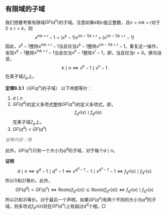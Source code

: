 ## 有限域的子域
我们想要考察有限域$GF(q^n)$的子域。注意如果$k$和$n$是正整数，且$n=mk+r$对于$0\leq r<k$，则
$$x^{mk+r}-1=(x^k-1)x^{(m-1)k+r}+(x^{(m-1)k+r}-1)$$
因此，$x^k-1$整除$x^{mk+r}-1$当且仅当$x^k-1$整除$x^{(m-1)k+r}-1$。重复这一操作，发现$x^k-1$整除$x^{mk+r}-1$当且仅当$x^k-1$整除$x^r-1$，即，当且仅当$r=0$。换句话说，
$$k\mid n\Leftrightarrow x^k-1\mid x^n-1$$
在素子域$\mathbb{Z}_p$上。

**定理9.3.1**（$GF(q^n)$的子域） 以下命题等价：
1) $d\mid n$
2) $GF(q^d)$的定义多项式整除$GF(q^n)$的定义多项式，即，
    $$f_{q^d}(x)\mid f_{q^d}(x)$$
    在素子域$\mathbb{Z}_p$上。
3) $GF(q^d)<GF(q^n)$

*<font color="grey">省略内容：格</font>*

此外，$GF(q^n)$只有一个大小为$q^d$的子域，对于每个$d\mid n$。

**证明** 
$$d\mid n\Leftrightarrow q^d-1\mid q^n-1\Leftrightarrow x^{q^d-1}-1\mid x^{q^n-1}-1\Leftrightarrow f_{q^d}(x)\mid f_{q^n}(x)$$
所以1)和2)等价。此外，
$$GF(q^d)<GF(q^n)\Leftrightarrow\text{Roots}(f_{q^d}(x))\subseteq\text{Roots}(f_{q^n}(x))\Leftrightarrow f_{q^d}(x)\mid f_{q^n}(x)$$
所以2)和3)等价。对于最后一个声明，如果$GF(q^n)$有两个不同的大小为$q^d$的子域，则多项式$f_{q^d}(x)$将在$GF(q^n)$上有超过$q^d$个根。$\Box$